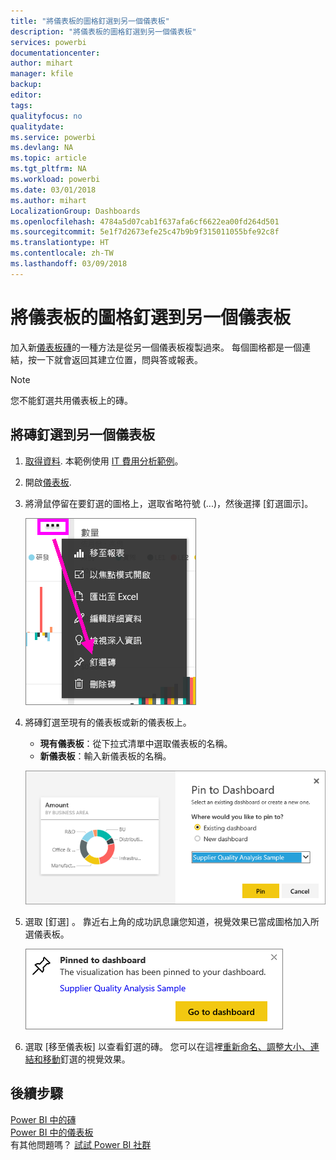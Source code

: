 ```yaml
---
title: "將儀表板的圖格釘選到另一個儀表板"
description: "將儀表板的圖格釘選到另一個儀表板"
services: powerbi
documentationcenter: 
author: mihart
manager: kfile
backup: 
editor: 
tags: 
qualityfocus: no
qualitydate: 
ms.service: powerbi
ms.devlang: NA
ms.topic: article
ms.tgt_pltfrm: NA
ms.workload: powerbi
ms.date: 03/01/2018
ms.author: mihart
LocalizationGroup: Dashboards
ms.openlocfilehash: 4784a5d07cab1f637afa6cf6622ea00fd264d501
ms.sourcegitcommit: 5e1f7d2673efe25c47b9b9f315011055bfe92c8f
ms.translationtype: HT
ms.contentlocale: zh-TW
ms.lasthandoff: 03/09/2018
---
```

# <a name="pin-a-tile-from-one-dashboard-to-another-dashboard"></a>將儀表板的圖格釘選到另一個儀表板
加入新[儀表板磚](service-dashboard-tiles.md)的一種方法是從另一個儀表板複製過來。 每個圖格都是一個連結，按一下就會返回其建立位置，問與答或報表。 

> [!NOTE]
> 您不能釘選共用儀表板上的磚。

## <a name="pin-a-tile-to-another-dashboard"></a>將磚釘選到另一個儀表板
1. [取得資料](service-get-data.md). 本範例使用 [IT 費用分析範例](sample-it-spend.md)。
2. 開啟[儀表板](service-dashboards.md).
3. 將滑鼠停留在要釘選的圖格上，選取省略符號 (...)，然後選擇 [釘選圖示]。  
   
   ![省略符號功能表](media/service-pin-tile-to-another-dashboard/power-bi-pin-another-dash.png)
4. 將磚釘選至現有的儀表板或新的儀表板上。 
   
   * **現有儀表板**：從下拉式清單中選取儀表板的名稱。
   * **新儀表板**：輸入新儀表板的名稱。
   
   ![[釘選到儀表板] 對話方塊](media/service-pin-tile-to-another-dashboard/pbi_pintoanotherdash.png)
5. 選取 [釘選] 。
   靠近右上角的成功訊息讓您知道，視覺效果已當成圖格加入所選儀表板。
   
   ![[已釘選到儀表板] 視窗](media/service-pin-tile-to-another-dashboard/power-bi-pin-success.png)
6. 選取 [移至儀表板] 以查看釘選的磚。 您可以在這裡[重新命名、調整大小、連結和移動](service-dashboard-edit-tile.md)釘選的視覺效果。

## <a name="next-steps"></a>後續步驟
[Power BI 中的磚](service-dashboard-tiles.md)  
[Power BI 中的儀表板](service-dashboards.md)  
有其他問題嗎？ [試試 Power BI 社群](http://community.powerbi.com/)

